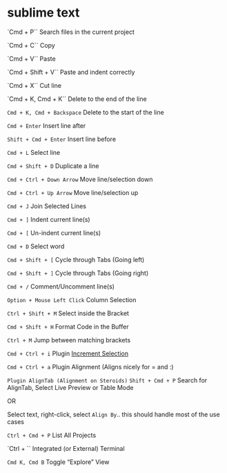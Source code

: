 # sublime text

`Cmd + P``
Search files in the current project

`Cmd + C``
Copy

`Cmd + V``
Paste

`Cmd + Shift + V``
Paste and indent correctly

`Cmd + X``
Cut line

`Cmd + K, Cmd + K``
Delete to the end of the line

`Cmd + K, Cmd + Backspace`
Delete to the start of the line

`Cmd + Enter`
Insert line after

`Shift + Cmd + Enter`
Insert line before

`Cmd + L`
Select line

`Cmd + Shift + D`
Duplicate a line

`Cmd + Ctrl + Down Arrow`
Move line/selection down

`Cmd + Ctrl + Up Arrow`
Move line/selection up

`Cmd + J`
Join Selected Lines

`Cmd + ]`
Indent current line(s)

`Cmd + [`
Un-indent current line(s)

`Cmd + D`
Select word

`Cmd + Shift + [`
Cycle through Tabs (Going left)

`Cmd + Shift + ]`
Cycle through Tabs (Going right)

`Cmd + /`
Comment/Uncomment line(s)

`Option + Mouse Left Click`
Column Selection

`Ctrl + Shift + M`
Select inside the Bracket

`Cmd + Shift + H`
Format Code in the Buffer

`Ctrl + M`
Jump between matching brackets

`Cmd + Ctrl + i`
Plugin [Increment Selection](https://github.com/yulanggong/IncrementSelection)

`Cmd + Ctrl + a`
Plugin Alignment (Aligns nicely for = and :)

`Plugin AlignTab (Alignment on Steroids)`
`Shift + Cmd + P` Search for AlignTab, Select Live Preview or Table Mode

OR

Select text, right-click, select `Align By`..
this should handle most of the use cases

`Ctrl + Cmd + P`
List All Projects

`Ctrl + ``
Integrated (or External) Terminal

`Cmd K, Cmd B`
Toggle “Explore” View

